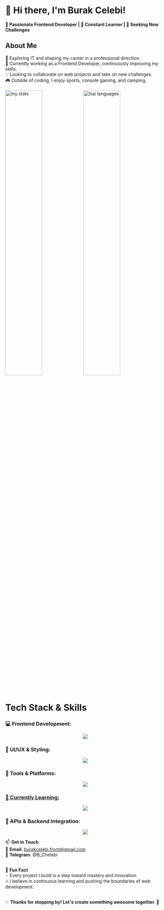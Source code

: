 # 👋 Hi there, I'm Burak Celebi!<br>
**🚀 Passionate <strong>Frontend Developer</strong> | 🌱 Constant Learner | 🎯 Seeking New Challenges<br>**

<h2>About Me</h2>
👀 Exploring IT and shaping my career in a professional direction.<br>
🌱 Currently working as a Frontend Developer, continuously improving my skills.<br>
💡 Looking to collaborate on web projects and take on new challenges.<br>
🎮 Outside of coding, I enjoy sports, console gaming, and camping.<br><br>

<img alt="my stats"  width="48%" src="https://github-readme-stats.vercel.app/api?username=BurakCelebi-front&show_icons=true&theme=tokyonight">
<img alt="top languages"  width="48%" src="https://github-readme-stats.vercel.app/api/top-langs/?username=BurakCelebi-front&layout=compact&langs_count=8">
<br><br>

# Tech Stack & Skills

<h3> 💻 Frontend Development:</h3>
<p align="center">
  <a href="https://skillicons.dev">
    <img src="https://skillicons.dev/icons?i=html,css,js,react,next,typescript,tailwind" />
  </a>
</p>
<h3> 🎨 UI/UX & Styling:
<p align="center">
  <a href="https://skillicons.dev">
    <img src="https://skillicons.dev/icons?i=sass,bootstrap,styledcomponents,materialui" />
  </a>
</p>
<h3> 🔧 Tools & Platforms: </h3>
<p align="center">
  <a href="https://skillicons.dev">
    <img src="https://skillicons.dev/icons?i=github,mongodb,figma,vite"
  </a>
</p>
<h3> 🚀 Currently Learning: </h3>
<p align="center">
  <a href="https://skillicons.dev">
    <img src="https://skillicons.dev/icons?i=nodejs,typescript,express,postman,git,mysql" />
  </a>
</p>
<h3> 📡 APIs & Backend Integration: </h3>
<p align="center">
  <a href="https://skillicons.dev">
    <img src="https://skillicons.dev/icons?i=express,fastapi" />
  </a>
</p>


📫 <strong>Get in Touch </strong> <br>
📩 <strong>Email:</strong> burakcelebi.front@gmail.com <br>
💬 <strong>Telegram:</strong> @B_Chelebi<br><br>


📌 <strong>Fun Fact</strong><br>
💡 Every project I build is a step toward mastery and innovation.<br>
🔥 I believe in continuous learning and pushing the boundaries of web development.<br><br>


✨ <strong>Thanks for stopping by! Let's create something awesome together. </strong> 🚀

